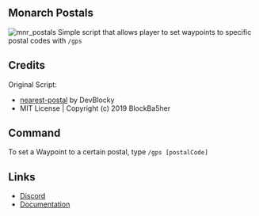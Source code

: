## Monarch Postals
![mnr_postals](https://raw.githubusercontent.com/Monarch-Development/.github/refs/heads/main/release_images/mnr_postals.png)
Simple script that allows player to set waypoints to specific postal codes with `/gps`

## Credits

Original Script:
- [nearest-postal](https://github.com/DevBlocky/nearest-postal) by DevBlocky
- MIT License | Copyright (c) 2019 BlockBa5her

## Command
To set a Waypoint to a certain postal, type `/gps [postalCode]`

## Links
- [Discord](https://discord.gg/WKtk65yBC6)
- [Documentation](https://monarch-docs.ricodev.it/docs/monarch-resources/mnr_postals)
